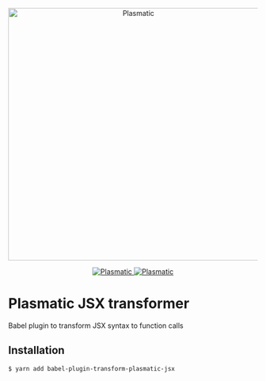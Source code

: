 <p align="center">
    <img alt="Plasmatic" src="https://s3.amazonaws.com/plasmatic/logo_full.svg" width="510">
</p>

<p align="center">
    <a href="https://travis-ci.org/plasmaticjs/babel-transform-plasmatic-jsx/">
        <img alt="Plasmatic" src="https://img.shields.io/travis/plasmaticjs/babel-transform-plasmatic-jsx.svg?style=flat-square">
    </a>
    <a href="https://codeclimate.com/github/plasmaticjs/babel-transform-plasmatic-jsx">
        <img alt="Plasmatic" src="https://img.shields.io/codeclimate/github/plasmaticjs/babel-transform-plasmatic-jsx.svg?style=flat-square">
    </a>
</p>

# Plasmatic JSX transformer
Babel plugin to transform JSX syntax to function calls
## Installation
```
$ yarn add babel-plugin-transform-plasmatic-jsx
```
